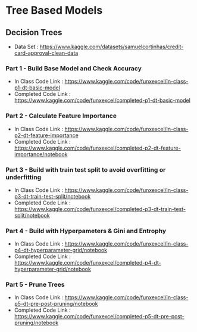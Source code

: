 # Tree Based Models

## Decision Trees

- Data Set : https://www.kaggle.com/datasets/samuelcortinhas/credit-card-approval-clean-data

### Part 1 - Build Base Model and Check Accuracy

- In Class Code Link :  https://www.kaggle.com/code/funxexcel/in-class-p1-dt-basic-model
- Completed Code Link : https://www.kaggle.com/code/funxexcel/completed-p1-dt-basic-model

### Part 2 - Calculate Feature Importance

- In Class Code Link :  https://www.kaggle.com/code/funxexcel/in-class-p2-dt-feature-importance
- Completed Code Link : https://www.kaggle.com/code/funxexcel/completed-p2-dt-feature-importance/notebook


### Part 3 - Build with train test split to avoid overfitting or underfitting

- In Class Code Link :  https://www.kaggle.com/code/funxexcel/in-class-p3-dt-train-test-split/notebook
- Completed Code Link : https://www.kaggle.com/code/funxexcel/completed-p3-dt-train-test-split/notebook


### Part 4 - Build with Hyperpameters & Gini and Entrophy

- In Class Code Link :  https://www.kaggle.com/code/funxexcel/in-class-p4-dt-hyperparameter-grid/notebook
- Completed Code Link : https://www.kaggle.com/code/funxexcel/completed-p4-dt-hyperparameter-grid/notebook


### Part 5 - Prune Trees

- In Class Code Link :  https://www.kaggle.com/code/funxexcel/in-class-p5-dt-pre-post-pruning/notebook
- Completed Code Link : https://www.kaggle.com/code/funxexcel/completed-p5-dt-pre-post-pruning/notebook



